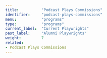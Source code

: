 ```yaml
---
title:          "Podcast Plays Commissions"
identifier:     "podcast-plays-commissions"
menu:           "programs"
type:           "programs"
current_label:  "Current Playwrights"
past_label:     "Alumni Playwrights"
weight:         7
related:
- Podcast Plays Commissions
---
```

